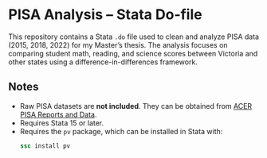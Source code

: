 # PISA Analysis – Stata Do-file

This repository contains a Stata `.do` file used to clean and analyze PISA data (2015, 2018, 2022) for my Master’s thesis. The analysis focuses on comparing student math, reading, and science scores between Victoria and other states using a difference-in-differences framework.

## Notes

- Raw PISA datasets are **not included**. They can be obtained from [ACER PISA Reports and Data](https://www.acer.org/au/pisa/reports-and-data).  
- Requires Stata 15 or later.  
- Requires the `pv` package, which can be installed in Stata with:  
  ```stata
  ssc install pv
